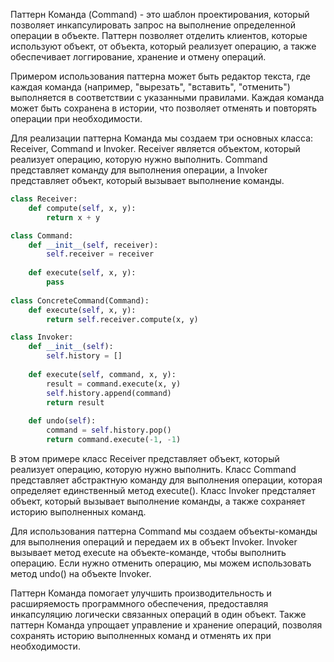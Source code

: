 Паттерн Команда (Command) - это шаблон проектирования, который позволяет инкапсулировать запрос на выполнение определенной операции в объекте. Паттерн позволяет отделить клиентов, которые используют объект, от объекта, который реализует операцию, а также обеспечивает логгирование, хранение и отмену операций.

Примером использования паттерна может быть редактор текста, где каждая команда (например, "вырезать", "вставить", "отменить") выполняется в соответствии с указанными правилами. Каждая команда может быть сохранена в истории, что позволяет отменять и повторять операции при необходимости.

Для реализации паттерна Команда мы создаем три основных класса: Receiver, Command и Invoker. Receiver является объектом, который реализует операцию, которую нужно выполнить. Command представляет команду для выполнения операции, а Invoker представляет объект, который вызывает выполнение команды.

```py
class Receiver:
    def compute(self, x, y):
        return x + y

class Command:
    def __init__(self, receiver):
        self.receiver = receiver
    
    def execute(self, x, y):
        pass
        
class ConcreteCommand(Command):
    def execute(self, x, y):
        return self.receiver.compute(x, y)

class Invoker:
    def __init__(self):
        self.history = []
        
    def execute(self, command, x, y):
        result = command.execute(x, y)
        self.history.append(command)
        return result
        
    def undo(self):
        command = self.history.pop()
        return command.execute(-1, -1)
```
В этом примере класс Receiver представляет объект, который реализует операцию, которую нужно выполнить. Класс Command представляет абстрактную команду для выполнения операции, которая определяет единственный метод execute(). Класс Invoker предсталяет объект, который вызывает выполнение команды, а также сохраняет историю выполненных команд.

Для использования паттерна Command мы создаем объекты-команды для выполнения операций и передаем их в объект Invoker. Invoker вызывает метод execute на объекте-команде, чтобы выполнить операцию. Если нужно отменить операцию, мы можем использовать метод undo() на объекте Invoker.

Паттерн Команда помогает улучшить производительность и расширяемость программного обеспечения, предоставляя инкапсуляцию логически связанных операций в один объект. Также паттерн Команда упрощает управление и хранение операций, позволяя сохранять историю выполненных команд и отменять их при необходимости.